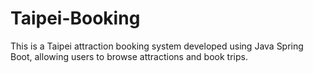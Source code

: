 # Taipei-Booking
This is a Taipei attraction booking system developed using Java Spring Boot, allowing users to browse attractions and book trips.

